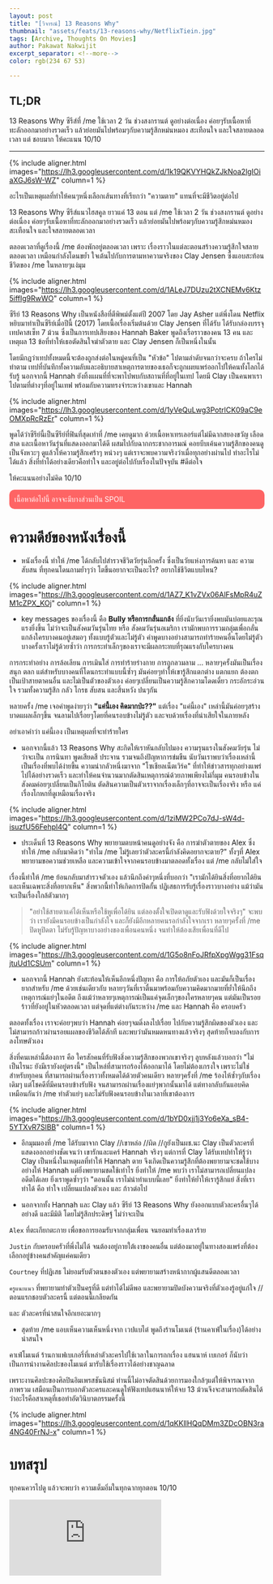 ```yaml
---
layout: post
title: "[วิจารณ์] 13 Reasons Why"
thumbnail: "assets/feats/13-reasons-why/NetflixTiein.jpg"
tags: [Archive, Thoughts On Movies]
author: Pakawat Nakwijit
excerpt_separator: <!--more-->
color: rgb(234 67 53)

---
```


## TL;DR
13 Reasons Why ซีรีส์ที่ /me ใช้เวลา 2 วัน ช่วงสงกรานต์ ดูอย่างต่อเนื่อง ค่อยๆรับเนื้อหาที่ทะลักออกมาอย่างรวดเร็ว แล้วย่อยมันไปพร้อมๆกับความรู้สึกหม่นหมอง สะเทือนใจ และใจสลายตลอดเวลา แต่ ชอบมาก ให้คะแนน 10/10 
<!--more-->

--------

{% include aligner.html images="https://lh3.googleusercontent.com/d/1k19QKVYHQkZJkNoa2lgIOiaXGJ6sW-WZ" column=1 %}


<div class="blockquote">
อะไรเป็นเหตุผลที่ทำให้คนๆหนึ่งเลือกเส้นทางที่เรียกว่า "ความตาย" แทนที่จะมีชีวิตอยู่ต่อไป
</div>

13 Reasons Why ซีรีส์แนวไฮสคูล ยาวแค่ 13 ตอน แต่ /me ใช้เวลา 2 วัน ช่วงสงกรานต์ ดูอย่างต่อเนื่อง ค่อยๆรับเนื้อหาที่ทะลักออกมาอย่างรวดเร็ว แล้วย่อยมันไปพร้อมๆกับความรู้สึกหม่นหมอง สะเทือนใจ และใจสลายตลอดเวลา

ตลอดเวลาที่ดูเรื่องนี้ /me ต้องพักอยู่ตลอดเวลา เพราะ เรื่องราวในแต่ละตอนสร้างความรู้สึกใจสลายตลอดเวลา เหมือนกำลังโดนขย้ำ ใจเต้นไปกับการตามหาความจริงของ Clay Jensen ซึ่งแอบสะท้อนชีวิตของ /me ในหลายๆแง่มุม

{% include aligner.html images="https://lh3.googleusercontent.com/d/1ALeJ7DUzu2tXCNEMv6Ktz5iffIg9RwWO" column=1 %}

ซีรีย์ 13 Reasons Why เป็นหนังสือที่ตีพิพม์ตั้งแต่ปี 2007 โดย Jay Asher แต่พึ่งโดน Netflix หยิบมาทำเป็นซีรีย์เมื่อปีนี้ (2017) โดยเนื้อเรื่องเริ่มต้นด้วย Clay Jensen ที่ได้รับ ได้รับกล่องบรรจุเทปคาสเซ็ท 7 ม้วน ซึ่งเป็นการเทปเสียงของ Hannah Baker พูดถึงเรื่อราวของคน 13 คน และเหตุผล 13 ข้อที่ทำให้เธอตัดสินใจฆ่าตัวตาย และ Clay Jensen ก็เป็นหนึ่งในนั้น

โดยมีกฎว่าเทปทั้งหมดนี้จะต้องถูกส่งต่อในหมู่คนที่เป็น "หัวข้อ" ไปตามลำดับจนกว่าจะครบ ถ้าใครไม่ทำตาม เทปที่บันทึกทั้งความลับและอธิบายสาเหตุการตายของเธอก็จะถูกเผยแพร่ออกไปให้คนทั้งโลกได้รับรู้ นอกจากนี้ Hannah ยังทิ้งแผนที่ที่จะพาไปพบกับสถานที่ที่อยู่ในเทป โดยมี Clay เป็นคนพาเราไปตามที่ต่างๆที่อยู่ในเทฟ พร้อมกับความทรงจำระหว่างเขาและ Hannah

{% include aligner.html images="https://lh3.googleusercontent.com/d/1yVeQuLwg3PotrlCK09aC9eOMXpRcRzEr" column=1 %}

พูดได้ว่าซีรีย์นี้เป็นซีรีย์ที่ฟินที่สุดเท่าที่ /me เคยดูมาก ด้วยเนื้อหาเทรเลอร์แต่ไม่มีฉากสยองขวัญ เลือดสาด และเนื้อหาวันรุ่นที่แสดงออกมาได้ดี ผสมไปกับฉากกระชากอารมณ์ คอยบีบเค้นความรู้สึกของคนดูเป็นจังหวะๆ ดูแล้วให้ความรู้สึกเศร้าๆ หน่วงๆ แต่เราจะพบความจริงว่าเมื่อทุกอย่างผ่านไป ทำอะไรไม่ได้แล้ว สิ่งที่ทำได้อย่างเดียวคือทำใจ และอยู่ต่อไปกับเรื่องในปัจจุบัน <span class="tag-en"><span class="tag-en">#ดีต่อใจ</span></span>

ให้คะแนนอย่างไม่คิด 10/10


<div style="background: rgba(255, 48, 48, 0.74); padding: 10px; border-radius: 10px; margin-bottom: 10px; color: #fff;">เนื้อหาต่อไปนี้ อาจจะมีบางส่วนเป็น SPOIL</div>

# ความดีย์ของหนังเรื่องนี้

* หนังเรื่องนี้ ทำให้ /me ได้กลับไปสำรวจชีวิตวัยรุ่นอีกครั้ง ซึ่งเป็นวัยแห่งการค้นหา และ ความสับสน ที่ทุกคนโดนถามย้ำๆว่า โตขึ้นอยากจะเป็นอะไร? อยากใช้ชีวิตแบบไหน?

{% include aligner.html images="https://lh3.googleusercontent.com/d/1AZ7_K1vZVx06AlFsMpR4uZM1cZPX_KOj" column=1 %}

* key messages ของเรื่องนี้ คือ **Bully หรือการกลั่นแกล้ง** ที่ยิ่งนับวันเรายิ่งพบมันบ่อยและรุณแรงยิ่งขึ้น ไม่ว่าจะเป็นสังคมวันรุ่นไทย หรือ สังคมวันรุ่นอเมริกา เรามักพบการรวมกลุ่มเพื่อกลั่นแกล้งใครบางคนอยู่เสมอๆ ทั้งแบบรู้ตัวและไม่รู้ตัว คำพูดบางอย่างสามารถทำร้ายคนอื่นโดยไม่รู้ตัว บางครั้งเราไม่รู้ด้วยซ้ำว่า การกระทำเล็กๆของเราจะมีผลกระทบที่รุณแรงกับใครบางคน

การกระทำอย่าง การล้อเลียน การเมินใส่ การทำร้ายร่างกาย การถูกลวมลาม ... หลายๆครั้งมันเป็นเรื่องสนุก ตลก แต่สำหรับบางคนที่โดนกระทำแบบนี้ซ้ำๆ มันค่อยๆทำให้เขารู้สึกแตกต่าง แตกแยก ต้องตกเป็นเป้าสายตาคนอื่น และไม่เป็นตัวของตัวเอง ค่อยๆเปลี่ยนเป็นความรู้สึกความโดดเดี่ยว กระอักระอ่วนใจ รวมทั้งความรู้สึก กลัว โกรธ สับสน และสิ้นหวัง ปนๆกัน

หลายครั้ง /me เจอคำพูดง่ายๆว่า **"แค่นี้เอง คิดมากป่ะ??"** แต่เรื่อง "แค่นี้เอง" เหล่านี้มันค่อยๆสร้างบาดแผลเล็กๆขึ้น จนลามไปเรื่อยๆโดยที่คนรอบข้างไม่รู้ตัว และจบด้วยเรื่องที่น่าเสียใจในภายหลัง


<div class="blockquote">อย่าเอาคำว่า แค่นี้เอง เป็นเหตุผลที่จะทำร้ายใคร</div>

* นอกจากนี้แล้ว 13 Reasons Why สะกิดให้เราหันกลับไปมอง ความรุนแรงในสังคมวัยรุ่น ไม่ว่าจะเป็น การนินทา พูดเสียดสี ประจาน รวมจนถึงปัญหาการข่มขืน นับวันเราพบว่าเรื่องเหล่านี้เป็นเรื่องที่พบได้ง่ายขึ้น ความน่ากลัวหนึ่งมาจาก "โซเชียลเน็ตเวิร์ค" ที่ทำให้ข่าวสารทุกอย่างแพร่ไปได้อย่างรวดเร็ว และทำให้คนจำนวนมากตัดสินเหตุการณ์ด้วยภาพเพียงไม่กี่มุม คนรอบข้างในสังคมค่อยๆเปลี่ยนเป็นกิโยติน ตัดสินความเป็นตัวเราจากเรื่องเล็กๆที่อาจจะเป็นเรื่องจริง หรือ แค่เรื่องโกหกที่ดูเหมือนเรื่องจริง

{% include aligner.html images="https://lh3.googleusercontent.com/d/1ziMW2PCo7dJ-sW4d-isuzfU56Fehpl4Q" column=1 %}

* ประเด็นที่ 13 Reasons Why พยายามตบหน้าคนดูอย่างจัง คือ การฆ่าตัวตายของ Alex ซึ่งทำให้ /me กลับมาคิดว่า "ทำไม /me ไม่รู้เลยว่าตัวละครนี้กำลังคิดอยากจะตาย?" ทั้งๆที่ Alex พยายามขอความช่วยเหลือ และความเข้าใจจากคนรอบข้างมาตลอดทั้งเรื่อง แต่ /me กลับไม่ใส่ใจ

เรื่องนี้ทำให้ /me ย้อนกลับมาสำรวจตัวเอง แล้วนึกถึงคำๆหนึ่งที่บอกว่า "เรามักได้ยินสิ่งที่อยากได้ยิน และเห็นเฉพาะสิ่งที่อยากเห็น" สิ่งพวกนี้ทำให้เกิดการปิดกั้น ปฏิเสธการรับรู้เรื่องราวบางอย่าง แม้ว่ามันจะเป็นเรื่องใกล้ตัวมากๆ

> "อย่าใช้สายตาแค่ได้เห็นหรือใช้หูเพื่อได้ยิน แต่ลองตั้งใจเปิดตาดูและรับฟังด้วยใจจริงๆ" จะพบว่า เรายังมีคนรอบข้างเป็นกำลังใจ และก็ยังมีอีกหลายคนรอกำลังใจจากเรา หลายๆครั้งที่ /me ปิดหูปิดตา ไม่รับรู้ปัญหาบางอย่างของเพื่อนคนหนึ่ง จนทำให้ต้องเสียเพื่อนที่ดีไป

{% include aligner.html images="https://lh3.googleusercontent.com/d/1G5o8nFoJRfpXpgWgg31FsqjtuUd1CSUm" column=1 %}

* นอกจากนี้ Hannah ยังสะท้อนให้เห็นอีกหนึ่งปัญหา คือ การให้อภัยตัวเอง และมันก็เป็นเรื่องยากสำหรับ /me ด้วยเช่นเดียวกับ หลายๆวันที่เราตื่นมาพร้อมกับความคิดมากมายที่ย้ำให้นึกถึงเหตุการณ์แย่ๆในอดีต ถึงแม้ว่าหลายๆเหตุการณ์เป็นแค่จุดเล็กๆของใครหลายๆคน แต่มันเป็นรอยร้าวที่ยังอยู่ในหัวตลอดเวลา แต่จุดที่แต่ต่างกันระหว่าง /me และ Hannah คือ ครอบครัว

ตลอดทั้งเรื่อง เราจะค่อยๆพบว่า Hannah ค่อยๆจมดิ่งลงไปเรื่อย ไปกับความรู้สึกผิดของตัวเอง และไม่สามารถก้าวผ่านรอยแผลของชีวิตได้สักที และพบว่ามันหมดหนทางแล้วจริงๆ สุดท้ายก็จบลงกับการลงโทษตัวเอง

สิ่งที่คนเหล่านี้ต้องการ คือ ใครสักคนที่รับฟังสิ่งความรู้สึกของพวกเขาจริงๆ ลูบหลังแล้วบอกว่า "ไม่เป็นไรนะ ยังมีเรายังอยู่ตรงนี้" เป็นไหล่ที่สามารถร้องไห้ออกมาได้ โดยไม่ต้องเกรงใจ เพราะไม่ใช่สำหรับทุกคน ที่สามารถผ่านเรื่องราวทั้งหมดได้ด้วยตัวคนเดียว หลายๆครั้งที่ /me ร้องไห้ซ้ำๆกับเรื่องเดิมๆ แต่โชคดีที่มีคนรอบข้างรับฟัง จนสามารถผ่านเรื่องแย่ๆพวกนั้นมาได้ แต่ทางกลับกันแอบคิดเหมือนกันว่า /me ทำตัวแย่ๆ และไม่รับฟังคนรอบข้างในเวลาที่เขาต้องการ

{% include aligner.html images="https://lh3.googleusercontent.com/d/1bYD0xjj1j3Yo6eXa_sB4-5YTXvR7SlBB" column=1 %}

* อีกมุมมองที่ /me ได้รับมาจาก Clay //เขาหล่อ //ผิด //กูยังเป็นผช.นะ
Clay เป็นตัวละครที่แสดงออกอย่างชัดเจนว่า เขารักและแคร์ Hannah จริงๆ แต่การที่ Clay ได้รับเทปทำให้รู้ว่า Clay เป็นหนึ่งในเหตุผลที่ทำให้ Hannah ตาย จึงเกิดเป็นความรู้สึกที่ต้องพยายามจะชดใช้บางอย่างให้ Hannah แต่ยิ่งพยายามชดใช้เท่าไร ยิ่งทำให้ /me พบว่า เราไม่สามารถเปลี่ยนแปลงอดีตได้เลย ยิ่งเราพูดซ้ำๆว่า "ตอนนั้น เราไม่น่าทำแบบนี้เลย" ยิ่งทำให้ย้ำให้เรารู้สึกแย่ สิ่งที่เราทำได้ คือ ทำใจ เปลี่ยนแปลงตัวเอง และ ก้าวต่อไป

* นอกจากทั้ง Hannah และ Clay แล้ว ซีรีย์ 13 Reasons Why ยังออกแบบตัวละครอื่นๆได้อย่างดี และมีมิติ โดยไม่รู้สึกประดิษฐ์ ไม่ว่าจะเป็น

`Alex` ที่ตะเกียกตะกาย เพื่อขอการยอมรับจากกลุ่มเพื่อน จนยอมทำเรื่องเลวร้าย

`Justin` กับครอบครัวที่พึ่งไม่ได้ จนต้องอยู่ภายใต้เงาของคนอื่น แต่ต้องมาอยู่ในทางสองแพร่งที่ต้องเลือกอยู่ข้างคนสำคัญแค่คนเดียว

`Courtney` ที่ปฏิเสธ ไม่ยอมรับตัวตนของตัวเอง แต่พยายามสร้างหน้ากากผู้แสนดีตลอดเวลา

`ครูแนะแนว` ที่พยายามทำตัวเป็นครูที่ดี แต่ทำได้ไม่ดีพอ และพยายามปิดบังความจริงที่ตัวเองรู้อยู่แก่ใจ //ตอนแรกชอบตัวละครนี้ แต่ตอนนี้เกลียดกัน

และ ตัวละครที่น่าสนใจอีกเยอะมากๆ

* สุดท้าย /me แอบเห็นความเห็นหนึ่งจาก เวปแบไต๋ พูดถึงร้านโมเนต์ (ร้านคาเฟ่ในเรื่อง)ได้อย่างน่าสนใจ


<div class="blockquote"> 
คาเฟ่โมเนต์ ร้านกาแฟเบเกอรี่ที่เหล่าตัวละครไปใช้เวลาในการถกเรื่อง แฮนนาห์ เบเกอร์ ก็นับว่าเป็นการนำงานศิลปะของโมเนต์ มารับใช้เรื่องราวได้อย่างชาญฉลาด

เพราะงานศิลปะของศิลปินอิมเพรสชันนิสม์ ท่านนี้ไม่อาจตัดสินด้วยการมองใกล้ๆแต่ให้พิจารณาจากภาพรวม เสมือนเป็นการบอกตัวละครและคนดูให้ฟังเทปแฮนนาห์ให้จบ 13 ม้วนจึงจะสามารถตัดสินได้ว่าอะไรคือสาเหตุที่เธอทำอัตวินิบาตกรรมครั้งนี้ 
</div>

{% include aligner.html images="https://lh3.googleusercontent.com/d/1qKKllHQqDMm3ZDcOBN3ra4NG40FrNJ-x" column=1 %}

# บทสรุป

ทุกคนควรไปดู แล้วจะพบว่า ความเต็มอิ่มในทุกฉากทุกตอน 10/10


<div class="video-container">
    <iframe class="video" src="https://www.youtube.com/embed/vm_GroJMOVM?feature=oembed" frameborder="0" scrolling="no" webkitAllowFullScreen mozallowfullscreen allowFullScreen></iframe>
</div>